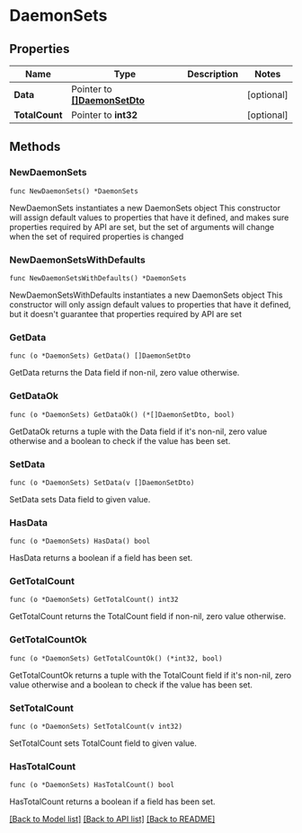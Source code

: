 # DaemonSets

## Properties

Name | Type | Description | Notes
------------ | ------------- | ------------- | -------------
**Data** | Pointer to [**[]DaemonSetDto**](DaemonSetDto.md) |  | [optional] 
**TotalCount** | Pointer to **int32** |  | [optional] 

## Methods

### NewDaemonSets

`func NewDaemonSets() *DaemonSets`

NewDaemonSets instantiates a new DaemonSets object
This constructor will assign default values to properties that have it defined,
and makes sure properties required by API are set, but the set of arguments
will change when the set of required properties is changed

### NewDaemonSetsWithDefaults

`func NewDaemonSetsWithDefaults() *DaemonSets`

NewDaemonSetsWithDefaults instantiates a new DaemonSets object
This constructor will only assign default values to properties that have it defined,
but it doesn't guarantee that properties required by API are set

### GetData

`func (o *DaemonSets) GetData() []DaemonSetDto`

GetData returns the Data field if non-nil, zero value otherwise.

### GetDataOk

`func (o *DaemonSets) GetDataOk() (*[]DaemonSetDto, bool)`

GetDataOk returns a tuple with the Data field if it's non-nil, zero value otherwise
and a boolean to check if the value has been set.

### SetData

`func (o *DaemonSets) SetData(v []DaemonSetDto)`

SetData sets Data field to given value.

### HasData

`func (o *DaemonSets) HasData() bool`

HasData returns a boolean if a field has been set.

### GetTotalCount

`func (o *DaemonSets) GetTotalCount() int32`

GetTotalCount returns the TotalCount field if non-nil, zero value otherwise.

### GetTotalCountOk

`func (o *DaemonSets) GetTotalCountOk() (*int32, bool)`

GetTotalCountOk returns a tuple with the TotalCount field if it's non-nil, zero value otherwise
and a boolean to check if the value has been set.

### SetTotalCount

`func (o *DaemonSets) SetTotalCount(v int32)`

SetTotalCount sets TotalCount field to given value.

### HasTotalCount

`func (o *DaemonSets) HasTotalCount() bool`

HasTotalCount returns a boolean if a field has been set.


[[Back to Model list]](../README.md#documentation-for-models) [[Back to API list]](../README.md#documentation-for-api-endpoints) [[Back to README]](../README.md)



